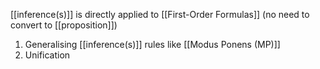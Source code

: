[[inference(s)]] is directly applied to [[First-Order Formulas]] (no need to convert to [[proposition]])

1. Generalising [[inference(s)]] rules like [[Modus Ponens (MP)]]
2. Unification